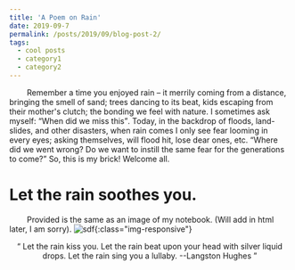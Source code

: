 ```yaml
---
title: 'A Poem on Rain'
date: 2019-09-7
permalink: /posts/2019/09/blog-post-2/
tags:
  - cool posts
  - category1
  - category2
---
```

<!-- ONS -->
 &nbsp; &nbsp; &nbsp; &nbsp; Remember a time you enjoyed rain –  it merrily coming from a distance, bringing the smell of sand; trees dancing to its beat, kids escaping from their mother's clutch;  the bonding we feel with nature. I sometimes ask myself: <q>When did we miss this</q>. Today, in the backdrop of floods, land-slides, and other disasters, when rain comes I only see fear looming in every eyes; asking themselves, will flood hit, lose dear ones, etc. <q>Where did we went wrong? Do we want to instill the same fear for the generations to come?</q> So, this is my brick! Welcome all.    

Let the rain soothes you.
======
 &nbsp; &nbsp; &nbsp; &nbsp; Provided is the same as an image of my notebook. (Will add in html later, I am sorry).
 ![sdf](/assets/mahesh_11.png){:class="img-responsive"}

<center><q> Let the rain kiss you. Let the rain beat upon your head with silver liquid drops. Let the rain sing you a lullaby. --Langston Hughes </q></center>
















